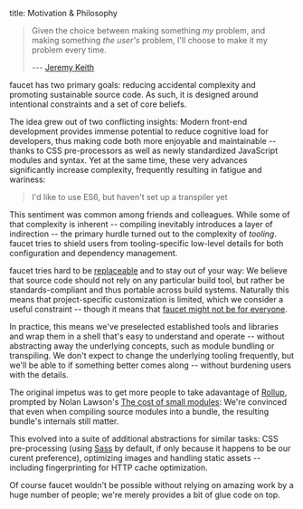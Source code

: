 title: Motivation & Philosophy

> Given the choice between making something _my_ problem, and making something
> _the user's_ problem, I'll choose to make it my problem every time.
> 
> --- [Jeremy Keith](https://adactio.com/journal/7706)

faucet has two primary goals: reducing accidental complexity and promoting
sustainable source code. As such, it is designed around intentional constraints
and a set of core beliefs.

The idea grew out of two conflicting insights: Modern front-end development
provides immense potential to reduce cognitive load for developers, thus making
code both more enjoyable and maintainable -- thanks to CSS pre-processors as
well as newly standardized JavaScript modules and syntax. Yet at the same time,
these very advances significantly increase complexity, frequently resulting in
fatigue and wariness:

> I'd like to use ES6, but haven't set up a transpiler yet

This sentiment was common among friends and colleagues. While some of that
complexity is inherent -- compiling inevitably introduces a layer of indirection
-- the primary hurdle turned out to the complexity of _tooling_. faucet tries to
shield users from tooling-specific low-level details for both configuration and
dependency management.

faucet tries hard to be
[replaceable](https://martinfowler.com/bliki/SacrificialArchitecture.html) and
to stay out of your way: We believe that source code should not rely on any
particular build tool, but rather be standards-compliant and thus portable
across build systems. Naturally this means that project-specific customization
is limited, which we consider a useful constraint -- though it means that
[faucet might not be for everyone](alternatives.html).

In practice, this means we've preselected established tools and libraries and
wrap them in a shell that's easy to understand and operate -- without
abstracting away the underlying concepts, such as module bundling or
transpiling. We don't expect to change the underlying tooling frequently, but
we'll be able to if something better comes along -- without burdening users with
the details.

The original impetus was to get more people to take adavantage of
[Rollup](https://rollupjs.org), prompted by Nolan Lawson's
[The cost of small modules](https://nolanlawson.com/2016/08/15/the-cost-of-small-modules/):
We're convinced that even when compiling source modules into a bundle, the
resulting bundle's internals still matter.

This evolved into a suite of additional abstractions for similar tasks: CSS
pre-processing (using [Sass](http://sass-lang.com) by default, if only because
it happens to be our curent preference), optimizing images and handling static
assets -- including fingerprinting for HTTP cache optimization.

Of course faucet wouldn't be possible without relying on amazing work by a huge
number of people; we're merely provides a bit of glue code on top.
